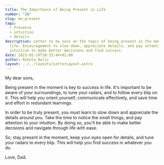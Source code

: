 ```yaml
---
title: The Importance of Being Present in Life
number: "28"
slug: be-present
tags:
  - Presence
  - intuition
  - details
description: Letter to my sons on the topic of being present in the moment in
  life. Encouragement to slow down, appreciate details, and pay attention to
  intuition to make better decisions and find success.
date: 2023-02-19T10:33:44+01:00
author: Nikola Balić
layout: ../../layouts/LetterLayout.astro
---
```

My dear sons,

Being present in the moment is key to success in life. It's important to be aware of your surroundings, to tune your radars, and to follow every blip on it. This will help you orient yourself, communicate effectively, and save time and effort in redundant learnings.

In order to be truly present, you must learn to slow down and appreciate the details around you. Take the time to notice the small things, and pay attention to your intuition. By doing so, you'll be able to make better decisions and navigate through life with ease.

So, stay present in the moment, keep your eyes open for details, and tune your radars to every blip. This will help you find success in whatever you do.

Love, Dad.